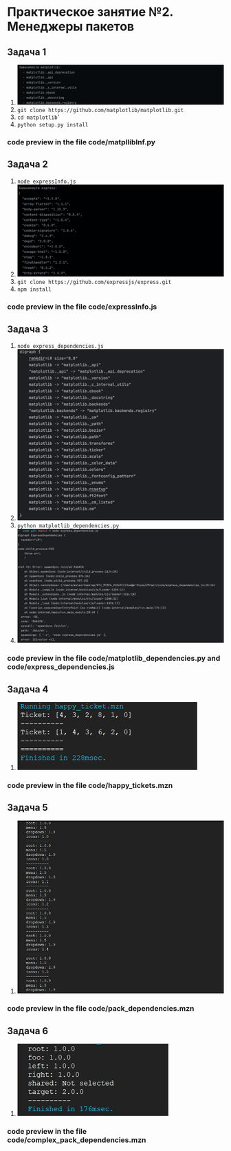 # Практическое занятие №2. Менеджеры пакетов

## Задача 1

1. ![1.jpg](Photo/1.jpg)
2. `git clone https://github.com/matplotlib/matplotlib.git`
3. `cd matplotlib`'
4. `python setup.py install`
### code preview in the file code/matpllibInf.py

## Задача 2

1. `node expressInfo.js `
2. ![2.jpg](Photo/2.jpg)
3. `git clone https://github.com/expressjs/express.git`
4. `npm install`
### code preview in the file code/expressInfo.js

## Задача 3

1. `node express_dependencies.js`
2. ![3.5.png](Photo/3.5.png)
3. `python matplotlib_dependencies.py`
4. ![3.5.1.png](Photo/3.5.1.png)
### code preview in the file code/matplotlib_dependencies.py and code/express_dependencies.js

## Задача 4

1. ![4.png](Photo/4.png)
### code preview in the file code/happy_tickets.mzn

## Задача 5

1. ![5.png](Photo/5.png)
### code preview in the file code/pack_dependencies.mzn

## Задача 6

1. ![5.png](Photo/6.png)
### code preview in the file code/complex_pack_dependencies.mzn

